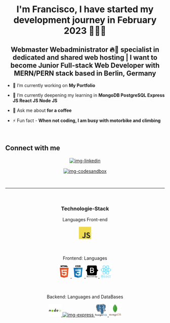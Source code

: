 <!---
/fsanchezbz/fsanchezbz is a ✨ special ✨ repository because its `README.md` (this file) appears on your GitHub profile.
You can click the Preview link to take a look at your changes.
--->

<h1 align="center">I'm Francisco, I have started my development journey in February 2023 🐱‍🏍✨</h1>
<h2 align="center">Webmaster Webadministrator 🔥🚀 specialist in dedicated and shared web hosting | I want to become Junior Full-stack Web Developer with MERN/PERN stack based in Berlin, Germany</h2>

- 🔭 I’m currently working on **My Portfolio**

- 🌱 I’m currently deepening my learning in **MongoDB PostgreSQL Express JS React JS Node JS**

- 💬 Ask me about **for a coffee**

- ⚡ Fun fact - **When not coding, I am busy with motorbike and climbing**

<br/>  


## Connect with me  
<div align="center">

  <a href="https://www.linkedin.com/in/fsanchezbz/" target="blank"><img align="center" src="src=https://img.shields.io/badge/github-%2324292e.svg?&style=for-the-badge&logo=github&logoColor=white" alt="img-linkedin" height="30" width="40" /></a>

  <a href="https://codesandbox.io/u/Pakuten" target="blank"><img align="center" src="https://raw.githubusercontent.com/rahuldkjain/github-profile-readme-generator/master/src/images/icons/Social/codesandbox.svg" alt="img-codesandbox" height="30" width="40" /></a>
  
</div>

<br/>  

<hr>

<br>

<h3 align="center">Technologie-Stack</h3>
<div align="center">
  <p align='center'>Languages Front-end</p>
  <a href="https://developer.mozilla.org/en-US/docs/Web/JavaScript" target="_blank" rel="noreferrer"> 
    <img src="https://raw.githubusercontent.com/devicons/devicon/master/icons/javascript/javascript-original.svg" alt="javascript" width="40" height="40"/> 
  </a> 
 
  
</div>

<br>
<br>

<div align="center">
  <p align='center'>Frontend: Languages</p>

  <a href="https://www.w3schools.com/html" target="_blank" rel="noreferrer"> 
    <img src="https://raw.githubusercontent.com/devicons/devicon/master/icons/html5/html5-original-wordmark.svg" alt="html5" width="40" height="40"/> 
  </a>
  
  <a href="https://www.w3schools.com/css/" target="_blank" rel="noreferrer"> 
    <img src="https://raw.githubusercontent.com/devicons/devicon/master/icons/css3/css3-original-wordmark.svg" alt="css3" width="40" height="40"/> 
  </a>

  <a href="https://getbootstrap.com" target="_blank" rel="noreferrer"> 
    <img src="https://raw.githubusercontent.com/devicons/devicon/master/icons/bootstrap/bootstrap-plain-wordmark.svg" alt="bootstrap" width="40" height="40"/> 
  </a>
 
  <a href="https://reactjs.org/" target="_blank" rel="noreferrer"> 
    <img src="https://raw.githubusercontent.com/devicons/devicon/master/icons/react/react-original-wordmark.svg" alt="react" width="40" height="40"/> 
  </a>
 
</div>

<br>
<br>

<div align="center">
  <p align='center'>Backend: Languages and DataBases </p>
  <a href="https://nodejs.org" target="_blank" rel="noreferrer"> 
    <img src="https://raw.githubusercontent.com/devicons/devicon/master/icons/nodejs/nodejs-original-wordmark.svg" alt="img-nodejs" width="40" height="40"/> 
  </a> 
  <a href="https://expressjs.com" target="_blank" rel="noreferrer"> 
    <img src="https://cdn.worldvectorlogo.com/logos/express-109.svg" alt="img-express" width="40" height="40"/> 
  </a> 
   <a href="https://www.postgresql.org" target="_blank" rel="noreferrer"> 
    <img src="https://raw.githubusercontent.com/devicons/devicon/master/icons/postgresql/postgresql-original-wordmark.svg" alt="postgresql" width="40" height="40"/> 
  </a> 
  <a href="https://www.mongodb.com/" target="_blank" rel="noreferrer"> 
    <img src="https://raw.githubusercontent.com/devicons/devicon/master/icons/mongodb/mongodb-original-wordmark.svg" alt="mongodb" width="40" height="40"/> 
  </a> 
</div>

<br>